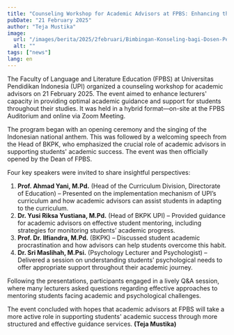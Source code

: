 ```yaml
---
title: "Counseling Workshop for Academic Advisors at FPBS: Enhancing the Quality of Student Support Services"
pubDate: "21 February 2025"
author: "Teja Mustika"
image:
  url: "/images/berita/2025/2februari/Bimbingan-Konseling-bagi-Dosen-Pembimbing-Akademik-di-FPBS-Meningkatkan-Kualitas-Layanan-bagi-Mahasiswa.webp"
  alt: ""
tags: ["news"]
lang: en
---
```


The Faculty of Language and Literature Education (FPBS) at Universitas Pendidikan Indonesia (UPI) organized a counseling workshop for academic advisors on 21 February 2025. The event aimed to enhance lecturers' capacity in providing optimal academic guidance and support for students throughout their studies. It was held in a hybrid format—on-site at the FPBS Auditorium and online via Zoom Meeting.

The program began with an opening ceremony and the singing of the Indonesian national anthem. This was followed by a welcoming speech from the Head of BKPK, who emphasized the crucial role of academic advisors in supporting students' academic success. The event was then officially opened by the Dean of FPBS.

Four key speakers were invited to share insightful perspectives:

1. **Prof. Ahmad Yani, M.Pd.** (Head of the Curriculum Division, Directorate of Education) – Presented on the implementation mechanism of UPI’s curriculum and how academic advisors can assist students in adapting to the curriculum.
2. **Dr. Yusi Riksa Yustiana, M.Pd.** (Head of BKPK UPI) – Provided guidance for academic advisors on effective student mentoring, including strategies for monitoring students’ academic progress.
3. **Prof. Dr. Ilfiandra, M.Pd.** (BKPK) – Discussed student academic procrastination and how advisors can help students overcome this habit.
4. **Dr. Sri Maslihah, M.Psi.** (Psychology Lecturer and Psychologist) – Delivered a session on understanding students’ psychological needs to offer appropriate support throughout their academic journey.

Following the presentations, participants engaged in a lively Q&A session, where many lecturers asked questions regarding effective approaches to mentoring students facing academic and psychological challenges.

The event concluded with hopes that academic advisors at FPBS will take a more active role in supporting students' academic success through more structured and effective guidance services. **(Teja Mustika)**
